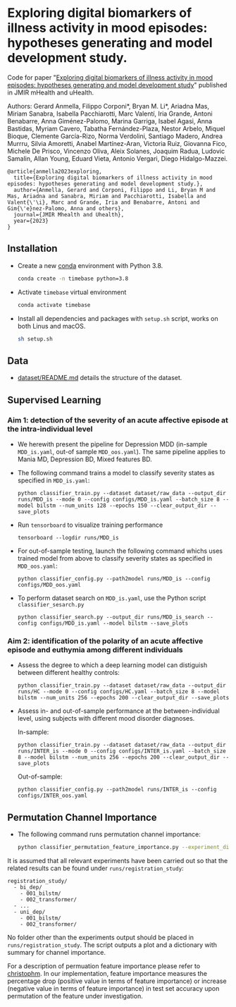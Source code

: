 # Exploring digital biomarkers of illness activity in mood episodes: hypotheses generating and model development study.

Code for paper "[Exploring digital biomarkers of illness activity in mood episodes: hypotheses generating and model development study](https://preprints.jmir.org/preprint/45405/)" published in JMIR mHealth and uHealth.

Authors: Gerard Anmella, Filippo Corponi*, Bryan M. Li*, Ariadna Mas, Miriam Sanabra, Isabella Pacchiarotti, Marc Valentí, Iria Grande, Antoni Benabarre,  Anna Giménez-Palomo, Marina Garriga, Isabel Agasi, Anna Bastidas, Myriam Cavero, Tabatha Fernández-Plaza, Nestor Arbelo, Miquel Bioque, Clemente García-Rizo, Norma Verdolini, Santiago Madero, Andrea Murrru, Silvia Amoretti, Anabel Martínez-Aran, Victoria Ruiz, Giovanna Fico, Michele De Prisco, Vincenzo Oliva,  Aleix Solanes,  Joaquim Radua,  Ludovic Samalin,  Allan Young, Eduard Vieta, Antonio Vergari, Diego Hidalgo-Mazzei. 
```
@article{anmella2023exploring,
  title={Exploring digital biomarkers of illness activity in mood episodes: hypotheses generating and model development study.},
  author={Anmella, Gerard and Corponi, Filippo and Li, Bryan M and Mas, Ariadna and Sanabra, Miriam and Pacchiarotti, Isabella and Valent{\'\i}, Marc and Grande, Iria and Benabarre, Antoni and Gim{\'e}nez-Palomo, Anna and others},
  journal={JMIR Mhealth and Uhealth},
  year={2023}
}
```

## Installation
- Create a new [conda](https://conda.io/en/latest/) environment with Python 3.8.
  ```bash
  conda create -n timebase python=3.8
  ```
- Activate `timebase` virtual environment
  ```bash
  conda activate timebase
  ```
- Install all dependencies and packages with `setup.sh` script, works on both Linus and macOS.
  ```bash
  sh setup.sh
  ```

## Data
- [dataset/README.md](dataset/README.md) details the structure of the dataset.

## Supervised Learning
### Aim 1: detection of the severity of an acute affective episode at the intra-individual level
- We herewith present the pipeline for Depression MDD (in-sample `MDD_is.yaml`, out-of sample `MDD_oos.yaml`). The same pipeline applies to Mania MD, Depression BD, Mixed features BD.

- The following command trains a model to classify severity states as specified in `MDD_is.yaml`:
  
  ```
  python classifier_train.py --dataset dataset/raw_data --output_dir runs/MDD_is --mode 0 --config configs/MDD_is.yaml --batch_size 8 --model bilstm --num_units 128 --epochs 150 --clear_output_dir --save_plots
  ```
- Run `tensorboard` to visualize training performance
  ```
  tensorboard --logdir runs/MDD_is
  ```
- For out-of-sample testing, launch the following command whichs uses trained model from above to classify severity states as specified in `MDD_oos.yaml`:
  ```
  python classifier_config.py --path2model runs/MDD_is --config configs/MDD_oos.yaml
  ```
- To perform dataset search on `MDD_is.yaml`, use the Python script `classifier_sesarch.py`
  ```
  python classifier_search.py --output_dir runs/MDD_is_search --config configs/MDD_is.yaml --model bilstm --save_plots
  ```


### Aim 2: identification of the polarity of an acute affective episode and euthymia among different individuals


- Assess the degree to which a deep learning model can distiguish between different healthy controls:
  ```
  python classifier_train.py --dataset dataset/raw_data --output_dir runs/HC --mode 0 --config configs/HC.yaml --batch_size 8 --model bilstm --num_units 256 --epochs 200 --clear_output_dir --save_plots
  ```

- Assess in- and out-of-sample performance at the between-individual level, using subjects with different mood disorder diagnoses. 
  
  In-sample:
  ```
  python classifier_train.py --dataset dataset/raw_data --output_dir runs/INTER_is --mode 0 --config configs/INTER_is.yaml --batch_size 8 --model bilstm --num_units 256 --epochs 200 --clear_output_dir --save_plots
  ```
  Out-of-sample:
  ```
  python classifier_config.py --path2model runs/INTER_is --config configs/INTER_oos.yaml
  ```



## Permutation Channel Importance
- The following command runs permutation channel importance:
  ```bash
  python classifier_permutation_feature_importance.py --experiment_dir runs/registration_study --algorithm transformer
  ```
It is assumed that all relevant experiments have been carried out so that the related results can be found under `runs/registration_study`:

  ```
  registration_study/
    - bi_dep/
      - 001_bilstm/
      - 002_transformer/
    - ...
    - uni_dep/
      - 001_bilstm/
      - 002_transformer/
  ```


No folder other than the experiments output should be placed in  `runs/registration_study`. The script outputs a plot and a dictionary with summary for channel importance.

 For a description of permuation feature importance please refer to [christophm](https://christophm.github.io/interpretable-ml-book/feature-importance.html). In our implementation, feature importance measures the percentage drop (positive value in terms of feature importance) or increase (negative value in terms of feature importance) in test set accuracy upon permutation of the feature under investigation. 

